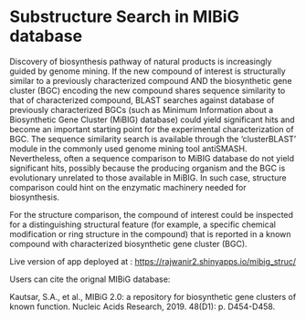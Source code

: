 # Substructure Search in MIBiG database

Discovery of biosynthesis pathway of natural products is increasingly guided by genome mining. If the new compound of interest is structurally similar to a previously characterized compound AND the biosynthetic gene cluster (BGC) encoding the new compound shares sequence similarity to that of characterized compound, BLAST searches against database of previously characterized BGCs (such as Minimum Information about a Biosynthetic Gene Cluster (MiBIG) database) could yield significant hits and become an important starting point for the experimental characterization of BGC. The sequence similarity search is available through the ‘clusterBLAST’ module in the commonly used genome mining tool antiSMASH. Nevertheless, often a sequence comparison to MiBIG database do not yield significant hits, possibly because the producing organism and the BGC is evolutionary unrelated to those available in MiBIG. In such case, structure comparison could hint on the enzymatic machinery needed for biosynthesis.  


For the structure comparison, the compound of interest could be inspected for a distinguishing structural feature (for example, a specific chemical modification or ring structure in the compound) that is reported in a known compound with characterized biosynthetic gene cluster (BGC).  

Live version of app deployed at : https://rajwanir2.shinyapps.io/mibig_struc/

Users can cite the orignal MIBiG database:

Kautsar, S.A., et al., MIBiG 2.0: a repository for biosynthetic gene clusters of known function. Nucleic Acids Research, 2019. 48(D1): p. D454-D458.


